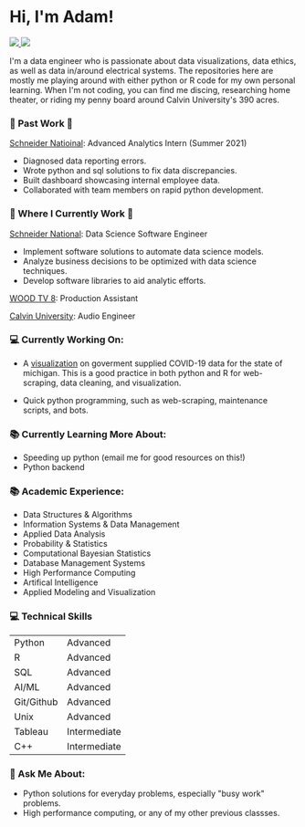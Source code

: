  # Hi, I'm Adam!

 <!-- LinkedIn Contact -->
  <a href="https://www.linkedin.com/in/adam-denhaan-404589204/" target="_blank">
    <img src="https://img.shields.io/badge/-Adam%20denhaan-blue?style=for-the-badge&logo=Linkedin&logoColor=white"/>
  </a>
<!-- Email -->
  <a href="mailto:adamdh00@gmail.com">
    <img src="https://img.shields.io/badge/EMAIL-adamdh00@gmail.com-20b2aa?style=for-the-badge"/>
  </a>
  
</br>
<p>
I'm a data engineer who is passionate about data visualizations, data ethics, as well as data in/around electrical systems. The repositories here are mostly me playing around with either python or R code for my own personal learning. When I'm not coding, you can find me discing, researching home theater, or riding my penny board around Calvin University's 390 acres.</p>

### 💼 Past Work 💼

[Schneider Natioinal](https://schneider.com/): Advanced Analytics Intern (Summer 2021)
 - Diagnosed data reporting errors.
 - Wrote python and sql solutions to fix data discrepancies.
 - Built dashboard showcasing internal employee data.
 - Collaborated with team members on rapid python development.

### 💼 Where I Currently Work 💼

[Schneider National](https://schneider.com/): Data Science Software Engineer

- Implement software solutions to automate data science models.
- Analyze business decisions to be optimized with data science techniques.
- Develop software libraries to aid analytic efforts.

[WOOD TV 8](https://www.woodtv.com/): Production Assistant

[Calvin University](https://calvin.edu): Audio Engineer

### 💻 Currently Working On:

- A [visualization](https://github.com/adamddh/MI-COVID-Viz/blob/master/MiCorona.md) on goverment supplied COVID-19 data for the state of michigan. This is a good practice in both python and R for web-scraping, data cleaning, and visualization. 

- Quick python programming, such as web-scraping, maintenance scripts, and bots. 

### 📚 Currently Learning More About:

- Speeding up python (email me for good resources on this!)
- Python backend

### 📚 Academic Experience:

- Data Structures & Algorithms
- Information Systems & Data Management
- Applied Data Analysis
- Probability & Statistics
- Computational Bayesian Statistics
- Database Management Systems
- High Performance Computing
- Artifical Intelligence
- Applied Modeling and Visualization

### 💻 Technical Skills

|                 	|             	|
|------------------	|--------------	|
| Python           	| Advanced     	|
| R                	| Advanced     	|
| SQL              	| Advanced     	|
| AI/ML            	| Advanced     	|
| Git/Github       	| Advanced     	|
| Unix             	| Advanced     	|
| Tableau          	| Intermediate 	|
| C++              	| Intermediate 	|

### 💬 Ask Me About:

- Python solutions for everyday problems, especially "busy work" problems. 
- High performance computing, or any of my other previous classses.
